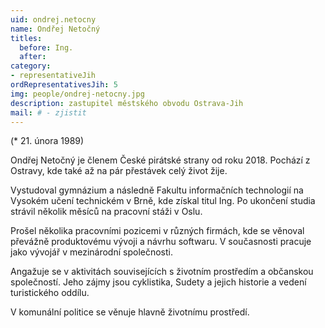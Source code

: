 ```yaml
---
uid: ondrej.netocny
name: Ondřej Netočný
titles:
  before: Ing. 
  after: 
category:
- representativeJih
ordRepresentativesJih: 5
img: people/ondrej-netocny.jpg
description: zastupitel městského obvodu Ostrava-Jih
mail: # - zjistit
---
```


(* 21. února 1989) 

Ondřej Netočný je členem České pirátské strany od roku 2018. Pochází z Ostravy, kde také až na pár přestávek celý život žije. 

Vystudoval gymnázium a následně Fakultu informačních technologií na Vysokém učení technickém v Brně, kde získal titul Ing. Po ukončení studia strávil několik měsíců na pracovní stáži v Oslu.

Prošel několika pracovními pozicemi v různých firmách, kde se věnoval převážně produktovému vývoji a návrhu softwaru. V současnosti pracuje jako vývojář v mezinárodní společnosti.

Angažuje se v aktivitách souvisejících s životním prostředím a občanskou společností. Jeho zájmy jsou cyklistika, Sudety a jejich historie a vedení turistického oddílu. 

V komunální politice se věnuje hlavně životnímu prostředí.
